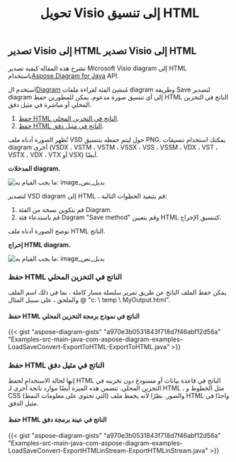 ﻿---
title:  تحويل Visio إلى تنسيق HTML
linktitle: تحويل Visio إلى HTML
type: docs
weight: 30
url: /ar/java/convert-visio-to-html/
description: يوضح لك هذا الموضوع كيفية السماح Aspose.Diagram بتحويل Visio إلى تنسيقات html. حول VSD، VSS، VDW، VST، VSDX، VSSX، VSTX، VSDM، VSTM،VSSM إلى html ببضعة سطور من التعليمات البرمجية.
---
## **تصدير Visio إلى HTML** **تصدير Visio إلى HTML**
 تشرح هذه المقالة كيفية تصدير Microsoft Visio diagram إلى HTML باستخدام[Aspose.Diagram for Java](https://products.aspose.com/diagram/java/) API.

 استخدم ال[Diagram](https://reference.aspose.com/diagram/java/com.aspose.diagram/Diagram) مُنشئ الفئة لقراءة ملفات diagram وطريقة Save لتصدير diagram إلى أي تنسيق صورة مدعوم. يمكن للمطورين حفظ HTML الناتج في التخزين المحلي أو مباشرة في مثيل دفق.

1. [حفظ HTML الناتج في التخزين المحلي](/diagram/ar/java/how-to-convert-a-visio-diagram/).
1. [حفظ HTML الناتج في مثيل دفق](/diagram/ar/java/how-to-convert-a-visio-diagram/).

تُظهر الصورة أدناه ملف VSD حول ليتم حفظه بتنسيق PNG. يمكنك استخدام تنسيقات diagram أخرى (VSDX ، VSTM ، VSTM ، VSSX ، VSS ، VSSM ، VDX ، VST ، VSTX ، VDX ، VTX أو VSX) أيضًا.

**المدخلات diagram.**

![ما يجب القيام به: image_بديل_نص](http://i.imgur.com/YX4BNNq.png)

لتصدير VSD diagram إلى HTML ، قم بتنفيذ الخطوات التالية:

1. قم بتكوين نسخة من الفئة Diagram.
1. قم باستدعاء فئة Dagram "Save method" وقم بتعيين HTML كتنسيق الإخراج.

توضح الصورة أدناه ملف HTML الناتج.

**إخراج HTML diagram.**

![ما يجب القيام به: image_بديل_نص](http://i.imgur.com/syavUqI.png)
### **حفظ HTML الناتج في التخزين المحلي**
يمكن حفظ الملف الناتج عن طريق تمرير سلسلة مسار كاملة ، بما في ذلك اسم الملف والملحق ، على سبيل المثال @ "c: \ temp \ MyOutput.html".
#### **حفظ HTML الناتج في نموذج برمجة التخزين المحلي**
{{< gist "aspose-diagram-gists" "a970e3b0531843f718d7f46abf12d56a" "Examples-src-main-java-com-aspose-diagram-examples-LoadSaveConvert-ExportToHTML-ExportToHTML.java" >}}



### **حفظ HTML الناتج في مثيل دفق**
إنها لحالة الاستخدام لحفظ HTML الناتج في قاعدة بيانات أو مستودع دون تخزينه في التخزين المحلي. تتضمن هذه الميزة أيضًا موارد ناتجة أخرى لـ HTML ، مثل الخطوط و CSS (التي تحتوي على معلومات النمط) والصور. نظرًا لأنه يحفظ ملف HTML واحدًا في مثيل الدفق.
#### **حفظ HTML الناتج في عينة برمجة دفق**
{{< gist "aspose-diagram-gists" "a970e3b0531843f718d7f46abf12d56a" "Examples-src-main-java-com-aspose-diagram-examples-LoadSaveConvert-ExportHTMLinStream-ExportHTMLinStream.java" >}}
